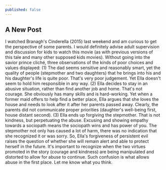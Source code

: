 ```yaml
---
published: false
---
```


## A New Post

I watched Branagh's Cinderella (2015) last weekend and am curious to get the perspective of some parents.
I would definitely advise adult supervision and discussion for kids to watch this movie (as with previous versions of this tale and many other supposed kids movies).
Without going into the savior prince cliché, three observations of the kinds of poor choices and values displayed:
(1) The dad seems sensitive and reasonably smart, yet the quality of people (stepmother and two daughters) that he brings into his and his daughter's life is quite poor. That's very poor judgement. Yet Ella doesn't seem to hold him responsible in any way.
(2) Ella decides to stay in an abusive situation, rather than find another job and home. That's not courage. She obviously has many skills and is hard-working. Yet when a former maid offers to help find a better place, Ella argues that she loves the house and needs to look after it after her parents passed away. Clearly, the parents did not communicate proper priorities (daughter's well-being first, house distant second).
(3) Ella ends up forgiving the stepmother. That is not kindness, but perpetuating the abuse. Excusing and showing empathy towards a sociopath means the sociopath wins and has power of you. The stepmother not only has caused a lot of harm, there was no indication that she recognized it or was sorry. So, Ella's forgiveness of persistent evil raises the question of whether she will remain alert and able to protect herself in the future.
It's important to recognize when the two virtues promoted in the story (courage and kindness) are being manipulated and distorted to allow for abuse to continue. Such confusion is what allows abuse in the first place.
Let me know what you think.
